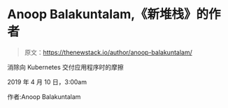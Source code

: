 # Anoop Balakuntalam,《新堆栈》的作者

> 原文：<https://thenewstack.io/author/anoop-balakuntalam/>

消除向 Kubernetes 交付应用程序时的摩擦

2019 年 4 月 10 日，3:00am

作者:Anoop Balakuntalam